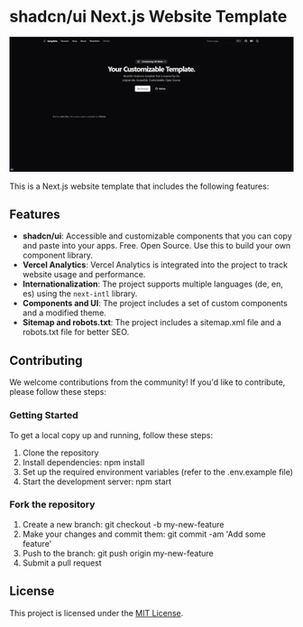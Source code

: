 # shadcn/ui Next.js Website Template

<img src="https://github.com/Mixhi1845/shadcn-ui-template/blob/master/public/mockup.png?raw=true" alt="Hero Section Image of the shadcn/ui Next.js Website Template" style="max-width: 100%; height: auto; width: 1000px;">

This is a Next.js website template that includes the following features:

## Features

- **shadcn/ui**: Accessible and customizable components that you can copy and paste into your apps. Free. Open Source. Use this to build your own component library.
- **Vercel Analytics**: Vercel Analytics is integrated into the project to track website usage and performance.
- **Internationalization**: The project supports multiple languages (de, en, es) using the `next-intl` library.
- **Components and UI**: The project includes a set of custom components and a modified theme.
- **Sitemap and robots.txt**: The project includes a sitemap.xml file and a robots.txt file for better SEO.

## Contributing

We welcome contributions from the community! If you'd like to contribute, please follow these steps:

### Getting Started

To get a local copy up and running, follow these steps:

1. Clone the repository
2. Install dependencies: npm install
3. Set up the required environment variables (refer to the .env.example file)
4. Start the development server: npm start

### Fork the repository

1. Create a new branch: git checkout -b my-new-feature
2. Make your changes and commit them: git commit -am 'Add some feature'
3. Push to the branch: git push origin my-new-feature
4. Submit a pull request

## License

This project is licensed under the [MIT License](LICENSE).
